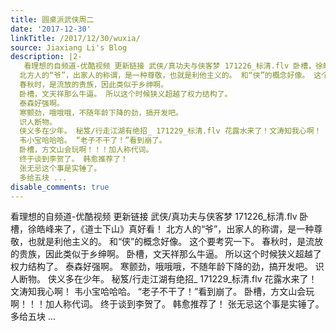 ```yaml
---
title: 圆桌派武侠周二
date: '2017-12-30'
linkTitle: /2017/12/30/wuxia/
source: Jiaxiang Li's Blog
description: |2-
   看理想的自频道-优酷视频 更新链接 武侠/真功夫与侠客梦 171226_标清.flv 卧槽，徐皓峰来了，《道士下山》真好看！
  北方人的“爷”，出家人的称谓，是一种尊敬，也就是利他主义的。 和“侠”的概念好像。 这个要考究一下。
  春秋时，是流放的贵族，因此类似于乡绅啊。
  卧槽，文天祥那么牛逼。 所以这个时候狭义超越了权力结构了。
  泰森好强啊。
  寒颤劲，哦哦哦，不随年龄下降的劲，搞开发吧。
  识人断物。
  侠义多在少年。 秘笈/行走江湖有绝招_ 171229_标清.flv 花露水来了！文涛知我心啊！
  韦小宝哈哈哈。 “老子不干了！”看到崩了。
  卧槽，方文山会玩啊！！！加人称代词。
  终于谈到李贺了。 韩愈推荐了！
  张无忌这个事是实锤了。
  多给五块 ...
disable_comments: true
---
```

 看理想的自频道-优酷视频 更新链接 武侠/真功夫与侠客梦 171226_标清.flv 卧槽，徐皓峰来了，《道士下山》真好看！
北方人的“爷”，出家人的称谓，是一种尊敬，也就是利他主义的。 和“侠”的概念好像。 这个要考究一下。
春秋时，是流放的贵族，因此类似于乡绅啊。
卧槽，文天祥那么牛逼。 所以这个时候狭义超越了权力结构了。
泰森好强啊。
寒颤劲，哦哦哦，不随年龄下降的劲，搞开发吧。
识人断物。
侠义多在少年。 秘笈/行走江湖有绝招_ 171229_标清.flv 花露水来了！文涛知我心啊！
韦小宝哈哈哈。 “老子不干了！”看到崩了。
卧槽，方文山会玩啊！！！加人称代词。
终于谈到李贺了。 韩愈推荐了！
张无忌这个事是实锤了。
多给五块 ...